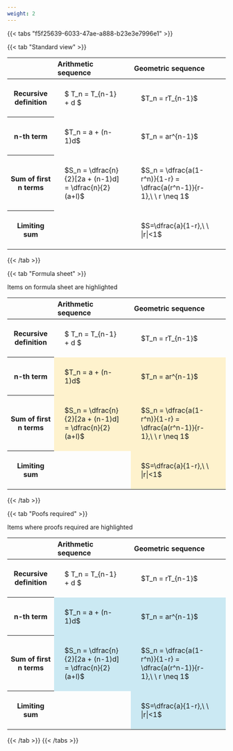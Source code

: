 ```yaml
---
weight: 2
---
```


{{< tabs "f5f25639-6033-47ae-a888-b23e3e7996e1" >}}

{{< tab "Standard view" >}}

<style type="text/css">
#T_ee36d th.col_heading {
  text-align: left;
  font-size: 1em;
}
#T_ee36d td {
  text-align: left;
  font-size: 1em;
  padding: 1.5em;
}
</style>
<table id="T_ee36d">
  <thead>
    <tr>
      <th class="blank level0" >&nbsp;</th>
      <th id="T_ee36d_level0_col0" class="col_heading level0 col0" >Arithmetic sequence</th>
      <th id="T_ee36d_level0_col1" class="col_heading level0 col1" >Geometric sequence</th>
    </tr>
  </thead>
  <tbody>
    <tr>
      <th id="T_ee36d_level0_row0" class="row_heading level0 row0" >Recursive definition</th>
      <td id="T_ee36d_row0_col0" class="data row0 col0" >$ T_n = T_{n-1} + d $</td>
      <td id="T_ee36d_row0_col1" class="data row0 col1" >$T_n = rT_{n-1}$</td>
    </tr>
    <tr>
      <th id="T_ee36d_level0_row1" class="row_heading level0 row1" >n-th term</th>
      <td id="T_ee36d_row1_col0" class="data row1 col0" >$T_n = a + (n-1)d$</td>
      <td id="T_ee36d_row1_col1" class="data row1 col1" >$T_n = ar^{n-1}$</td>
    </tr>
    <tr>
      <th id="T_ee36d_level0_row2" class="row_heading level0 row2" >Sum of first n terms</th>
      <td id="T_ee36d_row2_col0" class="data row2 col0" >$S_n = \dfrac{n}{2}[2a + (n-1)d] = \dfrac{n}{2}(a+l)$</td>
      <td id="T_ee36d_row2_col1" class="data row2 col1" >$S_n = \dfrac{a(1-r^n)}{1-r} = \dfrac{a(r^n-1)}{r-1},\ \  r \neq 1$</td>
    </tr>
    <tr>
      <th id="T_ee36d_level0_row3" class="row_heading level0 row3" >Limiting sum</th>
      <td id="T_ee36d_row3_col0" class="data row3 col0" ></td>
      <td id="T_ee36d_row3_col1" class="data row3 col1" >$S=\dfrac{a}{1-r},\ \ |r|<1$</td>
    </tr>
  </tbody>
</table>
{{< /tab >}}

{{< tab "Formula sheet" >}}

Items on formula sheet are highlighted 
<br>
<style type="text/css">
#T_6587a th.col_heading {
  text-align: left;
  font-size: 1em;
}
#T_6587a td {
  text-align: left;
  font-size: 1em;
  padding: 1.5em;
}
#T_6587a_row0_col0, #T_6587a_row0_col1, #T_6587a_row3_col0 {
  background-color: rgba(0,0,0,0);
}
#T_6587a_row1_col0, #T_6587a_row1_col1, #T_6587a_row2_col0, #T_6587a_row2_col1, #T_6587a_row3_col1 {
  background-color: rgba(255,194,10, 0.2);
}
</style>
<table id="T_6587a">
  <thead>
    <tr>
      <th class="blank level0" >&nbsp;</th>
      <th id="T_6587a_level0_col0" class="col_heading level0 col0" >Arithmetic sequence</th>
      <th id="T_6587a_level0_col1" class="col_heading level0 col1" >Geometric sequence</th>
    </tr>
  </thead>
  <tbody>
    <tr>
      <th id="T_6587a_level0_row0" class="row_heading level0 row0" >Recursive definition</th>
      <td id="T_6587a_row0_col0" class="data row0 col0" >$ T_n = T_{n-1} + d $</td>
      <td id="T_6587a_row0_col1" class="data row0 col1" >$T_n = rT_{n-1}$</td>
    </tr>
    <tr>
      <th id="T_6587a_level0_row1" class="row_heading level0 row1" >n-th term</th>
      <td id="T_6587a_row1_col0" class="data row1 col0" >$T_n = a + (n-1)d$</td>
      <td id="T_6587a_row1_col1" class="data row1 col1" >$T_n = ar^{n-1}$</td>
    </tr>
    <tr>
      <th id="T_6587a_level0_row2" class="row_heading level0 row2" >Sum of first n terms</th>
      <td id="T_6587a_row2_col0" class="data row2 col0" >$S_n = \dfrac{n}{2}[2a + (n-1)d] = \dfrac{n}{2}(a+l)$</td>
      <td id="T_6587a_row2_col1" class="data row2 col1" >$S_n = \dfrac{a(1-r^n)}{1-r} = \dfrac{a(r^n-1)}{r-1},\ \  r \neq 1$</td>
    </tr>
    <tr>
      <th id="T_6587a_level0_row3" class="row_heading level0 row3" >Limiting sum</th>
      <td id="T_6587a_row3_col0" class="data row3 col0" ></td>
      <td id="T_6587a_row3_col1" class="data row3 col1" >$S=\dfrac{a}{1-r},\ \ |r|<1$</td>
    </tr>
  </tbody>
</table>
{{< /tab >}}

{{< tab "Poofs required" >}}

Items where proofs required are highlighted 
<br>
<style type="text/css">
#T_36fa0 th.col_heading {
  text-align: left;
  font-size: 1em;
}
#T_36fa0 td {
  text-align: left;
  font-size: 1em;
  padding: 1.5em;
}
#T_36fa0_row0_col0, #T_36fa0_row0_col1, #T_36fa0_row3_col0 {
  background-color: rgba(0,0,0,0);
}
#T_36fa0_row1_col0, #T_36fa0_row1_col1, #T_36fa0_row2_col0, #T_36fa0_row2_col1, #T_36fa0_row3_col1 {
  background-color: rgba(0,150,200, 0.2);
}
</style>
<table id="T_36fa0">
  <thead>
    <tr>
      <th class="blank level0" >&nbsp;</th>
      <th id="T_36fa0_level0_col0" class="col_heading level0 col0" >Arithmetic sequence</th>
      <th id="T_36fa0_level0_col1" class="col_heading level0 col1" >Geometric sequence</th>
    </tr>
  </thead>
  <tbody>
    <tr>
      <th id="T_36fa0_level0_row0" class="row_heading level0 row0" >Recursive definition</th>
      <td id="T_36fa0_row0_col0" class="data row0 col0" >$ T_n = T_{n-1} + d $</td>
      <td id="T_36fa0_row0_col1" class="data row0 col1" >$T_n = rT_{n-1}$</td>
    </tr>
    <tr>
      <th id="T_36fa0_level0_row1" class="row_heading level0 row1" >n-th term</th>
      <td id="T_36fa0_row1_col0" class="data row1 col0" >$T_n = a + (n-1)d$</td>
      <td id="T_36fa0_row1_col1" class="data row1 col1" >$T_n = ar^{n-1}$</td>
    </tr>
    <tr>
      <th id="T_36fa0_level0_row2" class="row_heading level0 row2" >Sum of first n terms</th>
      <td id="T_36fa0_row2_col0" class="data row2 col0" >$S_n = \dfrac{n}{2}[2a + (n-1)d] = \dfrac{n}{2}(a+l)$</td>
      <td id="T_36fa0_row2_col1" class="data row2 col1" >$S_n = \dfrac{a(1-r^n)}{1-r} = \dfrac{a(r^n-1)}{r-1},\ \  r \neq 1$</td>
    </tr>
    <tr>
      <th id="T_36fa0_level0_row3" class="row_heading level0 row3" >Limiting sum</th>
      <td id="T_36fa0_row3_col0" class="data row3 col0" ></td>
      <td id="T_36fa0_row3_col1" class="data row3 col1" >$S=\dfrac{a}{1-r},\ \ |r|<1$</td>
    </tr>
  </tbody>
</table>
{{< /tab >}}
{{< /tabs >}}